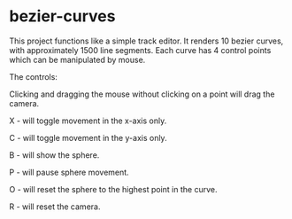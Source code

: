 # bezier-curves

This project functions like a simple track editor. It renders 10 bezier curves, with approximately 1500 line segments. Each curve has 4 control points which can be manipulated by mouse. 

The controls:

Clicking and dragging the mouse without clicking on a point will drag the camera.


X - will toggle movement in the x-axis only.

C - will toggle movement in the y-axis only.

B - will show the sphere.

P - will pause sphere movement.

O - will reset the sphere to the highest point in the curve.

R - will reset the camera.
